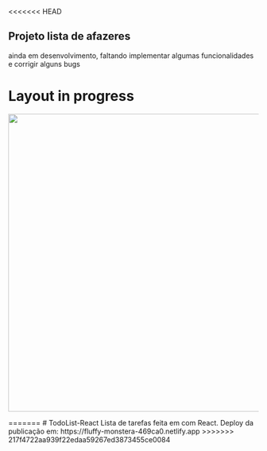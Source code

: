 <<<<<<< HEAD
## Projeto lista de afazeres

ainda em desenvolvimento, faltando implementar algumas funcionalidades e corrigir alguns bugs

<p align="center">
    <h1>Layout in progress</h1>
    <img width="600" src="public/veideotodolist.gif">
</p>
=======
# TodoList-React
Lista de tarefas feita em com React.
Deploy da publicação em: https://fluffy-monstera-469ca0.netlify.app
>>>>>>> 217f4722aa939f22edaa59267ed3873455ce0084
